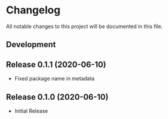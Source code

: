 # Changelog

All notable changes to this project will be documented in this file.

## Development

## Release 0.1.1 (2020-06-10)

- Fixed package name in metadata

## Release 0.1.0 (2020-06-10)

- Initial Release

